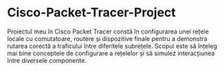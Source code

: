 # Cisco-Packet-Tracer-Project
Proiectul meu în Cisco Packet Tracer constă în configurarea unei rețele locale cu comutatoare, routere și dispozitive finale pentru a demonstra rutarea corectă a traficului între diferitele subrețele. Scopul este să înțeleg mai bine conceptele de configurare a rețelelor și să simulez interacțiunea între diversele componente.
